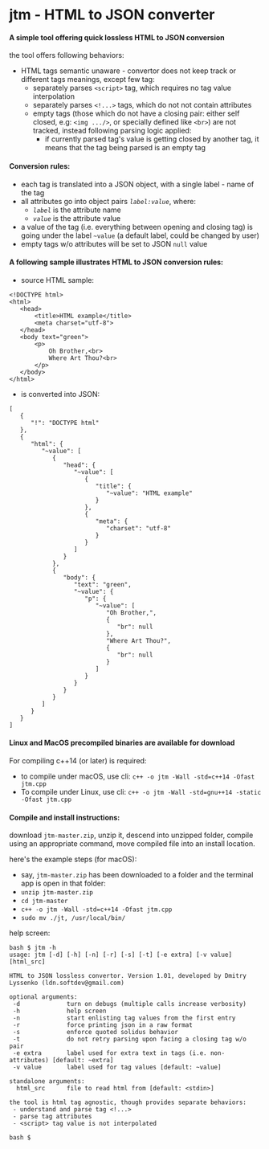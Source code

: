 # jtm - HTML to JSON converter

#### A simple tool offering quick lossless HTML to JSON conversion

the tool offers following behaviors:
- HTML tags semantic unaware - convertor does not keep track or different tags meanings,
 except few tag:
  * separately parses `<script>` tag, which requires no tag value interpolation
  * separately parses `<!...>` tags, which do not not contain attributes
  * empty tags (those which do not have a closing pair: either self closed, e.g:
`<img .../>`, or specially defined like `<br>`) are not tracked, instead following parsing
logic applied:
    - if currently parsed tag's value is getting closed by another tag, it means that the tag
being parsed is an empty tag


#### Conversion rules:

 - each tag is translated into a JSON object, with a single label - name of the tag
 - all attributes go into object pairs *`label:value`*, where:
    * *`label`* is the attribute name
    * *`value`* is the attribute value
 - a value of the tag (i.e. everything between opening and closing tag) is going under the
 label `~value` (a default label, could be changed by user)
 - empty tags w/o attributes will be set to JSON `null` value


#### A following sample illustrates HTML to JSON conversion rules:

- source HTML sample:
```
<!DOCTYPE html>
<html>
   <head>
       <title>HTML example</title>
       <meta charset="utf-8">
   </head>
   <body text="green">
       <p>
           Oh Brother,<br>
           Where Art Thou?<br>
       </p>
   </body>
</html>
```
- is converted into JSON:
```
[
   {
      "!": "DOCTYPE html"
   },
   {
      "html": {
         "~value": [
            {
               "head": {
                  "~value": [
                     {
                        "title": {
                           "~value": "HTML example"
                        }
                     },
                     {
                        "meta": {
                           "charset": "utf-8"
                        }
                     }
                  ]
               }
            },
            {
               "body": {
                  "text": "green",
                  "~value": {
                     "p": {
                        "~value": [
                           "Oh Brother,",
                           {
                              "br": null
                           },
                           "Where Art Thou?",
                           {
                              "br": null
                           }
                        ]
                     }
                  }
               }
            }
         ]
      }
   }
]
```

#### Linux and MacOS precompiled binaries are available for download

For compiling c++14 (or later) is required:
  - to compile under macOS, use cli: `c++ -o jtm -Wall -std=c++14 -Ofast jtm.cpp`
  - To compile under Linux, use cli: `c++ -o jtm -Wall -std=gnu++14 -static -Ofast jtm.cpp`


#### Compile and install instructions:

download `jtm-master.zip`, unzip it, descend into unzipped folder, compile using
an appropriate command, move compiled file into an install location.

here's the example steps (for macOS):
  - say, `jtm-master.zip` has been downloaded to a folder and the terminal app is open in that
folder:
  - `unzip jtm-master.zip`
  - `cd jtm-master`
  - `c++ -o jtm -Wall -std=c++14 -Ofast jtm.cpp`
  - `sudo mv ./jt, /usr/local/bin/`

help screen:
```
bash $ jtm -h
usage: jtm [-d] [-h] [-n] [-r] [-s] [-t] [-e extra] [-v value] [html_src]

HTML to JSON lossless convertor. Version 1.01, developed by Dmitry Lyssenko (ldn.softdev@gmail.com)

optional arguments:
 -d             turn on debugs (multiple calls increase verbosity)
 -h             help screen
 -n             start enlisting tag values from the first entry
 -r             force printing json in a raw format
 -s             enforce quoted solidus behavior
 -t             do not retry parsing upon facing a closing tag w/o pair
 -e extra       label used for extra text in tags (i.e. non-attributes) [default: ~extra]
 -v value       label used for tag values [default: ~value]

standalone arguments:
  html_src      file to read html from [default: <stdin>]

the tool is html tag agnostic, though provides separate behaviors:
 - understand and parse tag <!...>
 - parse tag attributes
 - <script> tag value is not interpolated

bash $ 
```



